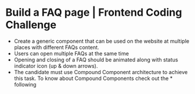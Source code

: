 # Build a FAQ page | Frontend Coding Challenge

* Create a generic component that can be used on the website at multiple places with different FAQs content.
* Users can open multiple FAQs at the same time
* Opening and closing of a FAQ should be animated along with status indicator icon (up & down arrows).
* The candidate must use Compound Component architecture to achieve this task. To know about Compound Components check out the * following